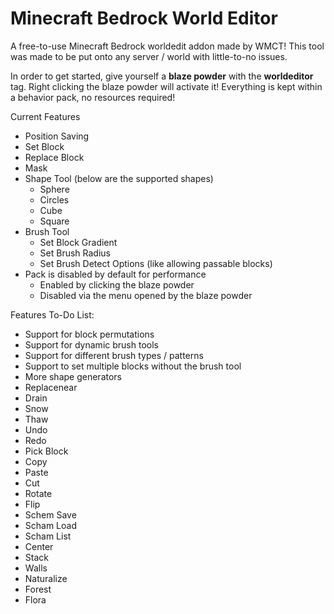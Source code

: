 # Minecraft Bedrock World Editor
A free-to-use Minecraft Bedrock worldedit addon made by WMCT! This tool was made to be put onto any server / world with little-to-no issues. 

In order to get started, give yourself a **blaze powder** with the **worldeditor** tag. Right clicking the blaze powder will activate it! Everything is kept within a behavior pack, no resources required!

Current Features
- Position Saving
- Set Block
- Replace Block
- Mask
- Shape Tool (below are the supported shapes)
  - Sphere
  - Circles
  - Cube
  - Square
- Brush Tool
  - Set Block Gradient
  - Set Brush Radius
  - Set Brush Detect Options (like allowing passable blocks)
- Pack is disabled by default for performance
  - Enabled by clicking the blaze powder
  - Disabled via the menu opened by the blaze powder

Features To-Do List:
- Support for block permutations
- Support for dynamic brush tools
- Support for different brush types / patterns
- Support to set multiple blocks without the brush tool
- More shape generators
- Replacenear
- Drain
- Snow
- Thaw
- Undo
- Redo
- Pick Block
- Copy
- Paste
- Cut
- Rotate
- Flip
- Schem Save
- Scham Load
- Scham List
- Center
- Stack
- Walls
- Naturalize
- Forest
- Flora
